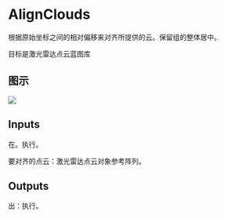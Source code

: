 # AlignClouds

根据原始坐标之间的相对偏移来对齐所提供的云。保留组的整体居中。

目标是激光雷达点云蓝图库

## 图示

![]($-20221218-19424467.png)

## Inputs

在。执行。

要对齐的点云：激光雷达点云对象参考阵列。  

## Outputs

出：执行。

